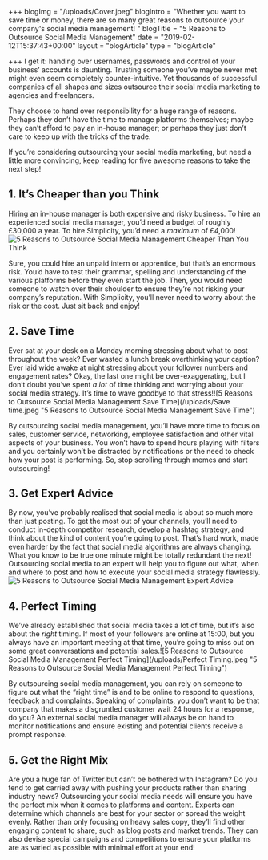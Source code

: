 +++
blogImg = "/uploads/Cover.jpeg"
blogIntro = "Whether you want to save time or money, there are so many great reasons to outsource your company's social media management! "
blogTitle = "5 Reasons to Outsource Social Media Management"
date = "2019-02-12T15:37:43+00:00"
layout = "blogArticle"
type = "blogArticle"

+++
I get it: handing over usernames, passwords and control of your business’ accounts is daunting. Trusting someone you’ve maybe never met might even seem completely counter-intuitive. Yet thousands of successful companies of all shapes and sizes outsource their social media marketing to agencies and freelancers.

They choose to hand over responsibility for a huge range of reasons. Perhaps they don’t have the time to manage platforms themselves; maybe they can’t afford to pay an in-house manager; or perhaps they just don’t care to keep up with the tricks of the trade.

If you’re considering outsourcing your social media marketing, but need a little more convincing, keep reading for five awesome reasons to take the next step!

## 1. It’s Cheaper than you Think

Hiring an in-house manager is both expensive and risky business. To hire an experienced social media manager, you’d need a budget of roughly £30,000 a year. To hire Simplicity, you’d need a _maximum_ of £4,000!![5 Reasons to Outsource Social Media Management Cheaper Than You Think](/uploads/Money.jpeg "5 Reasons to Outsource Social Media Management Cheaper Than You Think")

Sure, you could hire an unpaid intern or apprentice, but that’s an enormous risk. You’d have to test their grammar, spelling and understanding of the various platforms before they even start the job. Then, you would need someone to watch over their shoulder to ensure they’re not risking your company’s reputation. With Simplicity, you’ll never need to worry about the risk or the cost. Just sit back and enjoy!

## 2. Save Time

Ever sat at your desk on a Monday morning stressing about what to post throughout the week? Ever wasted a lunch break overthinking your caption? Ever laid wide awake at night stressing about your follower numbers and engagement rates? Okay, the last one might be over-exaggerating, but I don’t doubt you’ve spent _a lot_ of time thinking and worrying about your social media strategy. It’s time to wave goodbye to that stress!![5 Reasons to Outsource Social Media Management Save Time](/uploads/Save time.jpeg "5 Reasons to Outsource Social Media Management Save Time")

By outsourcing social media management, you’ll have more time to focus on sales, customer service, networking, employee satisfaction and other vital aspects of your business. You won’t have to spend hours playing with filters and you certainly won’t be distracted by notifications or the need to check how your post is performing. So, stop scrolling through memes and start outsourcing!

## 3. Get Expert Advice

By now, you’ve probably realised that social media is about so much more than just posting. To get the most out of your channels, you’ll need to conduct in-depth competitor research, develop a hashtag strategy, and think about the kind of content you’re going to post. That’s hard work, made even harder by the fact that social media algorithms are always changing. What you know to be true one minute might be totally redundant the next! Outsourcing social media to an expert will help you to figure out what, when and where to post and how to execute your social media strategy flawlessly.![5 Reasons to Outsource Social Media Management Expert Advice](/uploads/Expert.jpeg "5 Reasons to Outsource Social Media Management Expert Advice")

## 4. Perfect Timing

We’ve already established that social media takes a lot of time, but it’s also about the _right_ timing. If most of your followers are online at 15:00, but you always have an important meeting at that time, you’re going to miss out on some great conversations and potential sales.![5 Reasons to Outsource Social Media Management Perfect Timing](/uploads/Perfect Timing.jpeg "5 Reasons to Outsource Social Media Management Perfect Timing")

By outsourcing social media management, you can rely on someone to figure out what the “right time” is and to be online to respond to questions, feedback and complaints. Speaking of complaints, you don’t want to be that company that makes a disgruntled customer wait 24 hours for a response, do you? An external social media manager will always be on hand to monitor notifications and ensure existing and potential clients receive a prompt response.

## 5. Get the Right Mix

Are you a huge fan of Twitter but can’t be bothered with Instagram? Do you tend to get carried away with pushing your products rather than sharing industry news? Outsourcing your social media needs will ensure you have the perfect mix when it comes to platforms and content. Experts can determine which channels are best for your sector or spread the weight evenly. Rather than only focusing on heavy sales copy, they’ll find other engaging content to share, such as blog posts and market trends. They can also devise special campaigns and competitions to ensure your platforms are as varied as possible with minimal effort at your end!